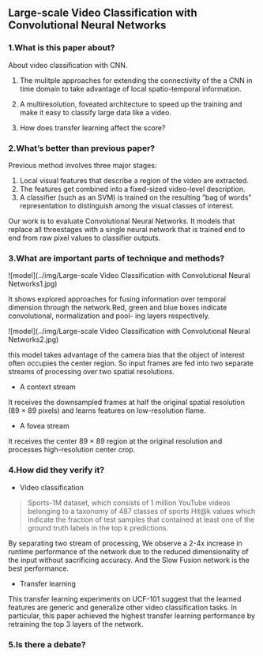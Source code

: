 ## Large-scale Video Classification with Convolutional Neural Networks

### 1.What is this paper about?

About video classification with CNN.
1. The mulitple approaches for extending the connectivity of the a CNN in time domain to take advantage of local spatio-temporal information.

2. A multiresolution, foveated architecture to speed up the training and make it easy to classify large data like a video.

3. How does transfer learning affect the score?

### 2.What’s better than previous paper?

Previous method involves three major stages: 
1. Local visual features that describe a region of the video are extracted. 
2. The features get combined into a fixed-sized video-level description. 
3. A classifier (such as an SVM) is trained on the resulting ”bag of words” representation to distinguish among the visual classes of interest.

Our work is to evaluate Convolutional Neural Networks.
It models that replace all threestages with a single neural network that is trained end to end from raw pixel values to classifier outputs.


### 3.What are important parts of technique and methods?

![model](../img/Large-scale Video Classification with Convolutional Neural Networks1.jpg) 

It shows explored approaches for fusing information over temporal dimension through the network.Red, green and blue boxes indicate convolutional, normalization and pool- ing layers respectively.

![model](../img/Large-scale Video Classification with Convolutional Neural Networks2.jpg) 

this model takes advantage of the camera bias that the object of interest often occupies the center region. So input frames are fed into two separate streams of processing over two spatial resolutions.

- A context stream

It receives the downsampled frames at half the original spatial resolution (89 × 89 pixels) and learns features on low-resolution flame.

- A fovea stream

It receives the center 89 × 89 region at the original resolution and processes high-resolution center crop.

### 4.How did they verify it?

- Video classification

> Sports-1M dataset, which consists of 1 million YouTube videos belonging to a taxonomy of 487 classes of sports
> Hit@k values which indicate the fraction of test samples that contained at least one of the ground truth labels in the top k predictions.

By separating two stream of processing, We observe a 2-4x increase in runtime performance of the network due to the reduced dimensionality of the input without sacrificing accuracy. And the Slow Fusion network is the best performance.


- Transfer learning

This transfer learning experiments on UCF-101 suggest that the learned features are generic and generalize other video classification tasks. In particular, this paper achieved the highest transfer learning performance by retraining the top 3 layers of the network.


### 5.Is there a debate?